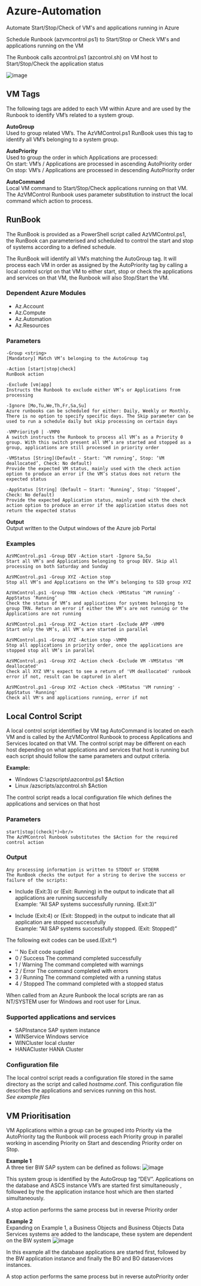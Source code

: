 # Azure-Automation
Automate Start/Stop/Check of VM's and applications running in Azure

Schedule Runbook (azvmcontrol.ps1) to Start/Stop or Check VM's and applications running on the VM

The Runbook calls azcontrol.ps1 (azcontrol.sh) on VM host to Start/Stop/Check the application status

![image](https://github.com/user-attachments/assets/9eef6b4b-244c-419d-80f1-68c38a95de78)

## VM Tags
The following tags are added to each VM within Azure and are used by the Runbook to identify VM’s related to a system group.

**AutoGroup**<br/>
Used to group related VM’s. The AzVMControl.ps1 RunBook uses this tag to identify all VM’s belonging to a system group.

**AutoPriority**<br/>
Used to group the order in which Applications are processed:<br/>
On start: VM’s / Applications are processed in ascending AutoPriority order<br/>
On stop: VM’s / Applications are processed in descending AutoPriority order

**AutoCommand**<br/>
Local VM command to Start/Stop/Check applications running on that VM. The AzVMControl Runbook uses parameter substitution to instruct the local command which action to process.

## RunBook
The RunBook is provided as a PowerShell script called AzVMControl.ps1, the RunBook can parameterised and scheduled to control the start and stop of systems according to a defined schedule.

The RunBook will identify all VM’s matching the AutoGroup tag. It will process each VM in order as assigned by the AutoPriority tag by calling a local control script on that VM to either start, stop or check the applications and services on that VM, the Runbook will also Stop/Start the VM.

### Dependent Azure Modules
* Az.Account
* Az.Compute
* Az.Automation
* Az.Resources

### Parameters
	-Group <string>
	[Mandatory] Match VM’s belonging to the AutoGroup tag

	-Action [start|stop|check]
	RunBook action

	-Exclude [vm|app]
	Instructs the Runbook to exclude either VM’s or Applications from processing

	-Ignore [Mo,Tu,We,Th,Fr,Sa,Su]
	Azure runbooks can be scheduled for either: Daily, Weekly or Monthly. There is no option to specify specific days. The Skip parameter can be used to run a schedule daily but skip processing on certain days

	-VMPriority0 | -VMP0
	A switch instructs the Runbook to process all VM’s as a Priority 0 group. With this switch present all VM’s are started and stopped as a group, applications are still processed in priority order

	-VMStatus [String](Default - Start: ‘VM running’, Stop: ‘VM deallocated’, Check: No default)
	Provide the expected VM status, mainly used with the check action option to produce an error if the VM’s status does not return the expected status

	-AppStatus [String] (Default – Start: ‘Running’, Stop: ‘Stopped’, Check: No default)
	Provide the expected Application status, mainly used with the check action option to produce an error if the application status does not return the expected status

**Output**<br/>
Output written to the Output windows of the Azure job Portal

### Examples
	AzVMControl.ps1 -Group DEV -Action start -Ignore Sa,Su
	Start all VM’s and Applications belonging to group DEV. Skip all processing on both Saturday and Sunday

	AzVMControl.ps1 -Group XYZ -Action stop
	Stop all VM’s and Applications on the VM’s belonging to SID group XYZ

	AzVmControl.ps1 -Group TRN -Action check -VMStatus ‘VM running’ -AppStatus ‘Running’
	Check the status of VM’s and applications for systems belonging to group TRN. Return an error if either the VM’s are not running or the Applications are not running

	AzVMControl.ps1 -Group XYZ -Action start -Exclude APP -VMP0
	Start only the VM’s, all VM’s are started in parallel

	AzVMControl.ps1 -Group XYZ -Action stop -VMP0
	Stop all applications in priority order, once the applications are stopped stop all VM’s in parallel

	AzVMControl.ps1 -Group XYZ -Action check -Exclude VM -VMStatus 'VM deallocated'
	Check all XYZ VM's expect to see a return of 'VM deallocated' runbook error if not, result can be captured in alert
 
	AzVMControl.ps1 -Group XYZ -Action check -VMStatus 'VM running' -AppStatus 'Running'
	Check all VM's and applications running, error if not


## Local Control Script
A local control script identified by VM tag AutoCommand is located on each VM and is called by the AzVMControl Runbook to process Applications and Services located on that VM.
The control script may be different on each host depending on what applications and services that host is running but each script should follow the same parameters and output criteria.

**Example:**
- Windows	C:\azscripts\azcontrol.ps1 $Action
- Linux		/azscripts/azcontrol.sh $Action

The control script reads a local configuration file which defines the applications and services on that host

### Parameters
	start|stop|(check|*)<br/>
	The AzVMControl Runbook substitutes the $Action for the required control action

### Output
	Any processing information is written to STDOUT or STDERR
	The RunBook checks the output for a string to derive the success or failure of the scripts:

- Include (Exit:3) or (Exit: Running) in the output to indicate that all applications are running successfully<br/>
Example: “All SAP systems successfully running. (Exit:3)”

- Include (Exit:4) or (Exit: Stopped) in the output to indicate that all application are stopped successfully<br/>
Example: “All SAP systems successfully stopped. (Exit: Stopped)”

The following exit codes can be used.(Exit:*)
-	'' No Exit code supplied
-	0 / Success	The command completed successfully
-	1 / Warning	The command completed with warnings
-	2 / Error	The command completed with errors
-	3 / Running	The command completed with a running status
-	4 / Stopped	The command completed with a stopped status

When called from an Azure Runbook the local scripts are ran as NT/SYSTEM user for Windows and root user for Linux.

### Supported applications and services

-	SAPInstance	SAP system instance
-	WINService		Windows service
-	WINCluster		local cluster
-	HANACluster	HANA Cluster

### Configuration file
The local control script reads a configuration file stored in the same directory as the script and called *hostname*.conf. This configuration file describes the applications and services running on this host.<br/>
*See example files*

## VM Prioritisation
VM Applications within a group can be grouped into Priority via the AutoPriority tag the Runbook will process each Priority group in parallel working in ascending Priority on Start and descending Priority order on Stop.

**Example 1**<br/>
A three tier BW SAP system can be defined as follows:
![image](https://github.com/user-attachments/assets/01aed82d-c0b3-4c61-9f43-c78826ab2b69)


This system group is identified by the AutoGroup tag “DEV”. 
Applications on the database and ASCS instance VM’s are started first simultaneously , followed by the the application instance host which are then started simultaneously.

A stop action performs the same process but in reverse Priority order

**Example 2**<br/>
Expanding on Example 1, a Business Objects and Business Objects Data Services systems are added to the landscape, these system are dependent on the BW system
![image](https://github.com/user-attachments/assets/6e830fd3-4814-4fd1-b545-e253ded07742)



In this example all the database applications are started first, followed by the BW application instance and finally the BO and BO dataservices instances.

A stop action performs the same process but in reverse autoPriority order

